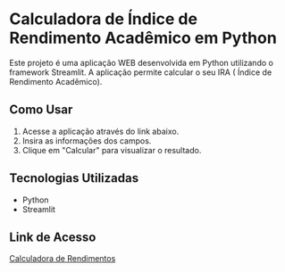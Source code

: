 # Calculadora de Índice de Rendimento Acadêmico em Python

Este projeto é uma aplicação WEB desenvolvida em Python utilizando o framework Streamlit. A aplicação permite calcular o seu IRA ( Índice de Rendimento Acadêmico).
## Como Usar
1. Acesse a aplicação através do link abaixo.
2. Insira as informações dos campos.
3. Clique em "Calcular" para visualizar o resultado.

## Tecnologias Utilizadas
- Python
- Streamlit

## Link de Acesso
[Calculadora de Rendimentos](https://calcular-ira.streamlit.app/)
